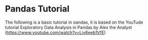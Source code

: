 # Pandas Tutorial
The following is a basic tutorial in oandas, it is based on the YouTude tutorial Exploratory Data Analysis in Pandas by Alex the Analyst (https://www.youtube.com/watch?v=Liv6eeb1VfE)
